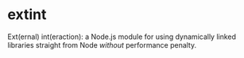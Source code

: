 extint
======

Ext(ernal) int(eraction): a Node.js module for using dynamically linked libraries straight from Node *without* performance penalty.
